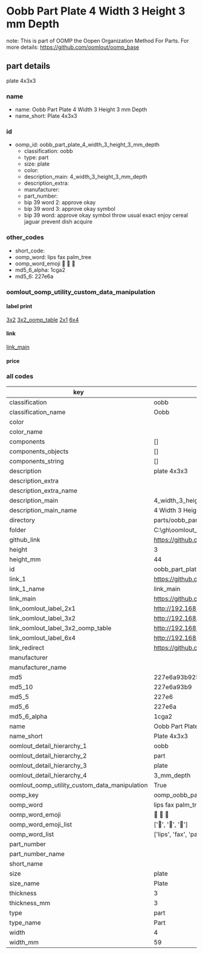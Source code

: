 # Oobb Part Plate 4 Width 3 Height 3 mm Depth  

note: This is part of OOMP the Oopen Organization Method For Parts. For more details: https://github.com/oomlout/oomp_base

##  part details
  



plate 4x3x3



### name
* name: Oobb Part Plate 4 Width 3 Height 3 mm Depth
* name_short: Plate 4x3x3 
### id
* oomp_id: oobb_part_plate_4_width_3_height_3_mm_depth
  * classification: oobb
  * type: part
  * size: plate
  * color: 
  * description_main: 4_width_3_height_3_mm_depth
  * description_extra: 
  * manufacturer: 
  * part_number: 
  * bip 39 word 2: approve okay
  * bip 39 word 3: approve okay symbol
  * bip 39 word: approve okay symbol throw usual exact enjoy cereal jaguar prevent dish acquire

### other_codes
* short_code: 
* oomp_word: lips fax palm_tree
* oomp_word_emoji :lips: :fax: :palm_tree:
* md5_6_alpha: 1cga2
* md5_6: 227e6a






### oomlout_oomp_utility_custom_data_manipulation
#### label print
[3x2](http://192.168.1.245:1112/?label=oomp%201cga2)
[3x2_oomp_table](http://192.168.1.108:1112/?label=oomp%201cga2)
[2x1](http://192.168.1.242:1112/?label=oomp%201cga2)
[6x4](http://192.168.1.55:1112/?label=oomp%201cga2)    

#### link

[link_main](https://github.com/oomlout/oomlout_oobb_version_4_generated_parts/tree/main/navigation_oomp/oobb/part/plate/4_width_3_height_3_mm_depth/part)                              

#### price







### all codes 
| key | value |  
| --- | --- |  
| classification | oobb |  
| classification_name | Oobb |  
| color |  |  
| color_name |  |  
| components | [] |  
| components_objects | [] |  
| components_string | [] |  
| description | plate 4x3x3 |  
| description_extra |  |  
| description_extra_name |  |  
| description_main | 4_width_3_height_3_mm_depth |  
| description_main_name | 4 Width 3 Height 3 mm Depth |  
| directory | parts/oobb_part_plate_4_width_3_height_3_mm_depth |  
| folder | C:\gh\oomlout_oobb_version_4_generated_parts\parts\oobb_part_plate_4_width_3_height_3_mm_depth |  
| github_link | https://github.com/oomlout/oomlout_oomp_part_src/tree/main/parts/oobb_part_plate_4_width_3_height_3_mm_depth |  
| height | 3 |  
| height_mm | 44 |  
| id | oobb_part_plate_4_width_3_height_3_mm_depth |  
| link_1 | https://github.com/oomlout/oomlout_oobb_version_4_generated_parts/tree/main/navigation_oomp/oobb/part/plate/4_width_3_height_3_mm_depth/part |  
| link_1_name | link_main |  
| link_main | https://github.com/oomlout/oomlout_oobb_version_4_generated_parts/tree/main/navigation_oomp/oobb/part/plate/4_width_3_height_3_mm_depth/part |  
| link_oomlout_label_2x1 | http://192.168.1.242:1112/?label=oomp%201cga2 |  
| link_oomlout_label_3x2 | http://192.168.1.245:1112/?label=oomp%201cga2 |  
| link_oomlout_label_3x2_oomp_table | http://192.168.1.108:1112/?label=oomp%201cga2 |  
| link_oomlout_label_6x4 | http://192.168.1.55:1112/?label=oomp%201cga2 |  
| link_redirect | https://github.com/oomlout/oomlout_oobb_version_4_generated_parts/tree/main/parts/oobb_plate_04_03_03 |  
| manufacturer |  |  
| manufacturer_name |  |  
| md5 | 227e6a93b925895539781e15b8e67856 |  
| md5_10 | 227e6a93b9 |  
| md5_5 | 227e6 |  
| md5_6 | 227e6a |  
| md5_6_alpha | 1cga2 |  
| name | Oobb Part Plate 4 Width 3 Height 3 mm Depth |  
| name_short | Plate 4x3x3  |  
| oomlout_detail_hierarchy_1 | oobb |  
| oomlout_detail_hierarchy_2 | part |  
| oomlout_detail_hierarchy_3 | plate |  
| oomlout_detail_hierarchy_4 | 3_mm_depth |  
| oomlout_oomp_utility_custom_data_manipulation | True |  
| oomp_key | oomp_oobb_part_plate_4_width_3_height_3_mm_depth |  
| oomp_word | lips fax palm_tree |  
| oomp_word_emoji | :lips: :fax: :palm_tree: |  
| oomp_word_emoji_list | [':lips:', ':fax:', ':palm_tree:'] |  
| oomp_word_list | ['lips', 'fax', 'palm_tree'] |  
| part_number |  |  
| part_number_name |  |  
| short_name |  |  
| size | plate |  
| size_name | Plate |  
| thickness | 3 |  
| thickness_mm | 3 |  
| type | part |  
| type_name | Part |  
| width | 4 |  
| width_mm | 59 |  
